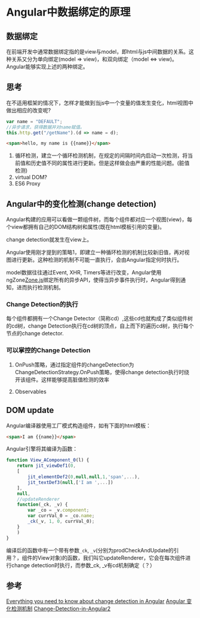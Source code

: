# Angular中数据绑定的原理

## 数据绑定
在前端开发中通常数据绑定指的是view与model，即html与js中间数据的关系。这种关系又分为单向绑定(model => view)，和双向绑定（model <=> view)。Angular能够实现上述的两种绑定。

## 思考
在不适用框架的情况下，怎样才能做到当js中一个变量的值发生变化，html视图中做出相应的改变呢?
```javascript
var name = "DEFAULT";
//异步请求，获得数据并对name赋值。
this.http.get("/getName").(d => name = d);
```

```html
<span>hello, my name is {{name}}</span>
```

1. 循环检测，建立一个循环检测机制，在规定的间隔时间内启动一次检测，将当前值和历史值不同的属性进行更新。但是这样做会由严重的性能问题。(脏值检测)
2. virtual DOM?
3. ES6 Proxy

## Angular中的变化检测(change detection)
Angular构建的应用可以看做一颗组件树，而每个组件都对应一个视图(view)，每个view都拥有自己的DOM结构树和属性(既在html模板引用的变量)。

change detection就发生在view上。

Angular使用刚才提到的策略1，即建立一种循环检测的机制比较新旧值，再对视图进行更新。这种检测的机制不可能一直执行，会由Angular指定何时执行。

model数据往往通过Event, XHR, Timers等进行改变，Angular使用ngZone[Zone.js]()绑定所有的异步API，使得当异步事件执行时，Angular得到通知，进而执行检测机制。

### Change Detection的执行

每个组件都拥有一个Change Detector（简称cd）,这些cd也就构成了类似组件树的cd树，change Detection执行在cd树的顶点，自上而下的遍历cd树，执行每个节点的change detector.

### 可以掌控的Change Detection

1. OnPush策略，通过指定组件的changeDetection为ChangeDetectionStrategy.OnPush策略，使得change detection执行时绕开该组件。这样能够提高脏值检测的效率

2. Observables

## DOM update

Angular编译器使用工厂模式构造组件，如有下面的html模板：

```html
<span>I am {{name}}</span>
```
Angular引擎将其编译为函数：

```javascript
function View_AComponent_0(l) {
    return jit_viewDef1(0,
    [
        jit_elementDef2(0,null,null,1,'span',...),
        jit_textDef3(null,['I am ',...])
    ],
    null,
    //updateRenderer
    function(_ck, _v) {
        var _co = _v.component;
        var currVal_0 = _co.name;
        _ck(_v, 1, 0, currVal_0);
    }
    )
}
```

编译后的函数中有一个带有参数`_ck`, `_v`(分别为prodCheckAndUpdate的引用？，组件的View对象)的函数，我们叫它updateRenderer，它会在每次组件进行change detection时执行，而参数_ck, _v有cd机制确定（？）









## 参考
[Everything you need to know about change detection in Angular](https://blog.angularindepth.com/everything-you-need-to-know-about-change-detection-in-angular-8006c51d206f)
[Angular 变化检测机制](https://zhuanlan.zhihu.com/p/27901766)
[Change-Detection-in-Angular2](https://blog.thoughtram.io/angular/2016/02/22/angular-2-change-detection-explained.html)